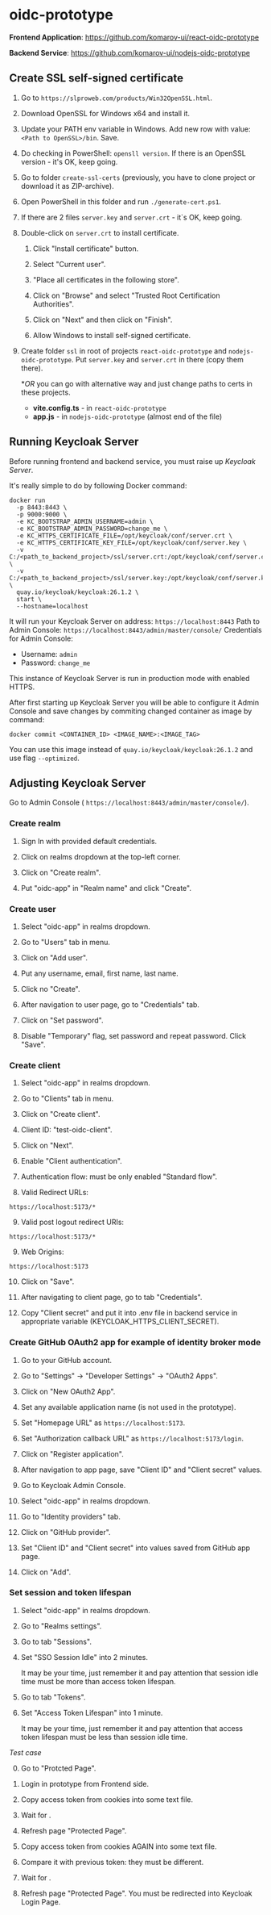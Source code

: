 # oidc-prototype

**Frontend Application**: https://github.com/komarov-ui/react-oidc-prototype

**Backend Service**: https://github.com/komarov-ui/nodejs-oidc-prototype

## Create SSL self-signed certificate

1. Go to `https://slproweb.com/products/Win32OpenSSL.html`.

2. Download OpenSSL for Windows x64 and install it.

3. Update your PATH env variable in Windows. Add new row with value: `<Path to OpenSSL>/bin`. Save.

4. Do checking in PowerShell: `opensll version`. If there is an OpenSSL version - it's OK, keep going.

5. Go to folder `create-ssl-certs` (previously, you have to clone project or download it as ZIP-archive).

6. Open PowerShell in this folder and run `./generate-cert.ps1`.

7. If there are 2 files `server.key` and `server.crt` - it`s OK, keep going.

8. Double-click on `server.crt` to install certificate.

    1) Click "Install certificate" button.

    2) Select "Current user".

    3) "Place all certificates in the following store".

    4) Click on "Browse" and select "Trusted Root Certification Authorities".

    5) Click on "Next" and then click on "Finish".

    6) Allow Windows to install self-signed certificate.

9. Create folder `ssl` in root of projects `react-oidc-prototype` and `nodejs-oidc-prototype`. Put `server.key` and `server.crt` in there (copy them there).

    **OR* you can go with alternative way and just change paths to certs in these projects.

    * **vite.config.ts** - in `react-oidc-prototype`
    * **app.js** - in `nodejs-oidc-prototype` (almost end of the file)

## Running Keycloak Server

Before running frontend and backend service, you must raise up *Keycloak Server*.

It's really simple to do by following Docker command:

```
docker run 
  -p 8443:8443 \
  -p 9000:9000 \
  -e KC_BOOTSTRAP_ADMIN_USERNAME=admin \
  -e KC_BOOTSTRAP_ADMIN_PASSWORD=change_me \
  -e KC_HTTPS_CERTIFICATE_FILE=/opt/keycloak/conf/server.crt \
  -e KC_HTTPS_CERTIFICATE_KEY_FILE=/opt/keycloak/conf/server.key \
  -v C:/<path_to_backend_project>/ssl/server.crt:/opt/keycloak/conf/server.crt \
  -v C:/<path_to_backend_project>/ssl/server.key:/opt/keycloak/conf/server.key \
  quay.io/keycloak/keycloak:26.1.2 \
  start \
  --hostname=localhost
```

It will run your Keycloak Server on address: `https://localhost:8443`
Path to Admin Console: `https://localhost:8443/admin/master/console/`
Credentials for Admin Console:

- Username: `admin`
- Password: `change_me`

This instance of Keycloak Server is run in production mode with enabled HTTPS.

After first starting up Keycloak Server you will be able to configure it Admin Console and save changes by commiting changed container as image by command:

```
docker commit <CONTAINER_ID> <IMAGE_NAME>:<IMAGE_TAG>
```

You can use this image instead of `quay.io/keycloak/keycloak:26.1.2` and use flag `--optimized`.

## Adjusting Keycloak Server

Go to Admin Console ( `https://localhost:8443/admin/master/console/`).

### Create realm

1. Sign In with provided default credentials.

2. Click on realms dropdown at the top-left corner.

3. Click on "Create realm".

4. Put "oidc-app" in "Realm name" and click "Create".

### Create user

1. Select "oidc-app" in realms dropdown.

2. Go to "Users" tab in menu.

3. Click on "Add user".

4. Put any username, email, first name, last name.

5. Click no "Create".

6. After navigation to user page, go to "Credentials" tab.

7. Click on "Set password".

8. Disable "Temporary" flag, set password and repeat password. Click "Save".

### Create client

1. Select "oidc-app" in realms dropdown.

2. Go to "Clients" tab in menu.

3. Click on "Create client".

4. Client ID: "test-oidc-client".

5. Click on "Next".

6. Enable "Client authentication".

7. Authentication flow: must be only enabled "Standard flow".

8. Valid Redirect URLs:

```
https://localhost:5173/*
```

9. Valid post logout redirect URIs:

```
https://localhost:5173/*
```

9. Web Origins:

```
https://localhost:5173
```

10. Click on "Save".

11. After navigating to client page, go to tab "Credentials".

12. Copy "Client secret" and put it into .env file in backend service in appropriate variable (KEYCLOAK_HTTPS_CLIENT_SECRET).

### Create GitHub OAuth2 app for example of identity broker mode

1. Go to your GitHub account.

2. Go to "Settings" -> "Developer Settings" -> "OAuth2 Apps".

3. Click on "New OAuth2 App".

4. Set any available application name (is not used in the prototype).

5. Set "Homepage URL" as `https://localhost:5173`.

6. Set "Authorization callback URL" as `https://localhost:5173/login`.

7. Click on "Register application".

8. After navigation to app page, save "Client ID" and "Client secret" values.

9. Go to Keycloak Admin Console.

10. Select "oidc-app" in realms dropdown.

11. Go to "Identity providers" tab.

12. Click on "GitHub provider".

13. Set "Client ID" and "Client secret" into values saved from GitHub app page.

14. Click on "Add".

### Set session and token lifespan

1. Select "oidc-app" in realms dropdown.

2. Go to "Realms settings".

3. Go to tab "Sessions".

4. Set "SSO Session Idle" into 2 minutes.

    It may be your time, just remember it and pay attention that session idle time must be more than access token lifespan.

5. Go to tab "Tokens".

5. Set "Access Token Lifespan" into 1 minute.

    It may be your time, just remember it and pay attention that access token lifespan must be less than session idle time.

*Test case*

0) Go to "Protcted Page".

1) Login in prototype from Frontend side.

2) Copy access token from cookies into some text file.

3) Wait for <Access Token Lifespan>.

4) Refresh page "Protected Page".

5) Copy access token from cookies AGAIN into some text file.

6) Compare it with previous token: they must be different.

7) Wait for <SSO Session Idle>.

8) Refresh page "Protected Page". You must be redirected into Keycloak Login Page.
